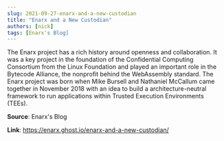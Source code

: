 ```yaml
---
slug: 2021-09-27-enarx-and-a-new-custodian
title: "Enarx and a New Custodian"
authors: [nick]
tags: [Enarx's Blog]
---
```

The Enarx project has a rich history around openness and collaboration. It was a key project in the foundation of the Confidential Computing Consortium from the Linux Foundation and played an important role in the Bytecode Alliance, the nonprofit behind the WebAssembly standard. The Enarx project was born when Mike Bursell and Nathaniel McCallum came together in November 2018 with an idea to build a architecture-neutral framework to run applications within Trusted Execution Environments (TEEs).

**Source**: Enarx's Blog

**Link**: https://enarx.ghost.io/enarx-and-a-new-custodian/